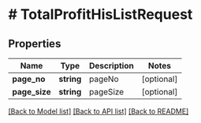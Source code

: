 # # TotalProfitHisListRequest

## Properties

Name | Type | Description | Notes
------------ | ------------- | ------------- | -------------
**page_no** | **string** | pageNo | [optional]
**page_size** | **string** | pageSize | [optional]

[[Back to Model list]](../../README.md#models) [[Back to API list]](../../README.md#endpoints) [[Back to README]](../../README.md)
